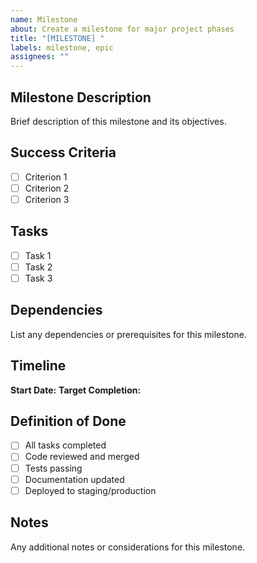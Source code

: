 ```yaml
---
name: Milestone
about: Create a milestone for major project phases
title: "[MILESTONE] "
labels: milestone, epic
assignees: ""
---
```


## Milestone Description

Brief description of this milestone and its objectives.

## Success Criteria

- [ ] Criterion 1
- [ ] Criterion 2
- [ ] Criterion 3

## Tasks

- [ ] Task 1
- [ ] Task 2
- [ ] Task 3

## Dependencies

List any dependencies or prerequisites for this milestone.

## Timeline

**Start Date:**
**Target Completion:**

## Definition of Done

- [ ] All tasks completed
- [ ] Code reviewed and merged
- [ ] Tests passing
- [ ] Documentation updated
- [ ] Deployed to staging/production

## Notes

Any additional notes or considerations for this milestone.

